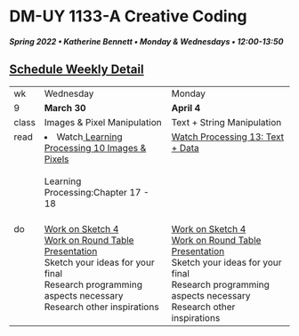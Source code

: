 # DM-UY 1133-A Creative Coding
##### Spring 2022 • Katherine Bennett • Monday & Wednesdays • 12:00-13:50



## [Schedule Weekly Detail](Calendar.md) 

<table>
<tr>
<td>wk</td>
<td>Wednesday</td>
<td>Monday</td>
</tr>
<!-- dates -->
<tr>
  <td valign="top">9</td>
  <td valign="top" width="48%"><strong>March 30</strong></td>
  <td valign="top" width="48%"><strong>April 4</strong></td>
</tr>
<!-- class -->
<tr>
	<td valign="top">class</td>
	<!-- day Tues -->
	<td valign="top" width="48%">
	Images & Pixel Manipulation <br> 
	</td>
	<!-- day Thurs -->
	<td valign="top" width="48%">
		Text + String Manipulation <br>
	</td>
<!-- homework -->
<tr>
  <td valign="top">read</td>
  	<!-- day Tues -->
  	<td valign="top"> 
        <li> Watch<a href = "https://www.youtube.com/user/shiffman/playlists?view=50&sort=dd&shelf_id=2"> Learning Processing 10 Images & Pixels </a> </li> <br>
  		Learning Processing:Chapter 17 - 18 </a><br>
	<br>
	</td>
  	<!-- day Thurs -->
  	<td valign="top"> 
  		<a href = "https://www.youtube.com/user/shiffman/playlists?view=50&sort=dd&shelf_id=2"> Watch Processing 13: Text + Data </a>
  	</td>
 </tr>
 <!-- do -->
<tr>
  <td valign = "top">do</td>
	<!-- day Tues -->
 	<td valign = "top"> 
 		<a href = "Sketch_4.md"> Work on Sketch 4 </a> <br>
  <a href = "RoundTable.md"> Work on Round Table Presentation </a> <br>Sketch your ideas for your final<br>
    Research programming aspects necessary<br>  
    Research other inspirations<br>
 	</td>
  	<!-- day Thurs -->
  	<td valign = "top">
  		<a href = "Sketch_4.md"> Work on Sketch 4</a> <br>
  <a href = "RoundTable.md"> Work on Round Table Presentation </a> <br>Sketch your ideas for your final<br>
    Research programming aspects necessary<br>  
    Research other inspirations<br>
  	</td>	
</tr>
</table>